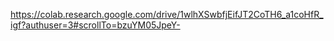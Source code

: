 https://colab.research.google.com/drive/1wlhXSwbfjEifJT2CoTH6_a1coHfR_igf?authuser=3#scrollTo=bzuYM05JpeY-
